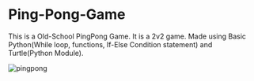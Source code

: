 # Ping-Pong-Game
This is a Old-School PingPong Game. It is a 2v2 game. Made using Basic Python(While loop, functions, If-Else Condition statement) and Turtle(Python Module).


![pingpong](https://user-images.githubusercontent.com/69378341/193447724-830a06d9-7c51-4705-be52-20b7d41bcfab.gif)
